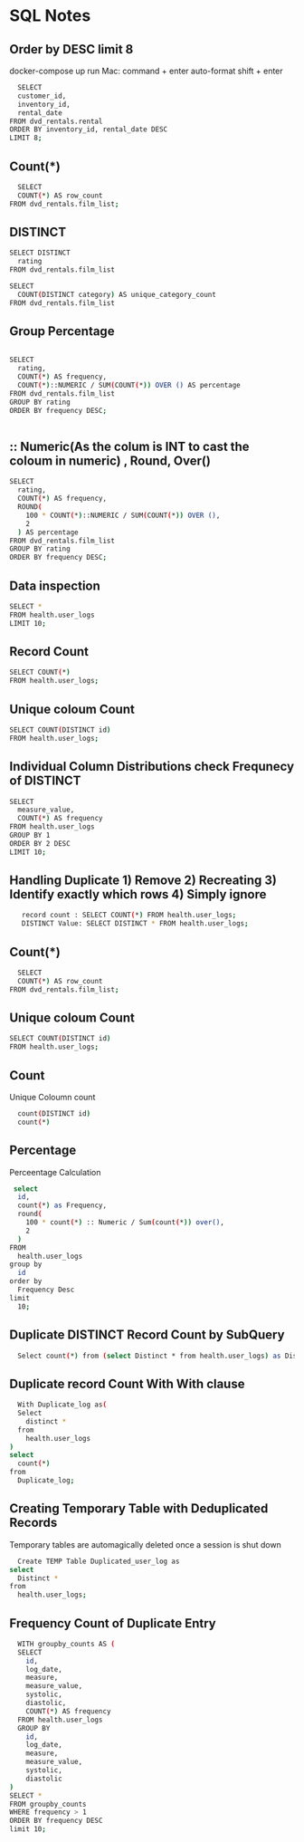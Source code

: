 
# SQL Notes



## Order by DESC limit 8
docker-compose up
run Mac: command + enter
auto-format shift + enter

```bash
  SELECT
  customer_id,
  inventory_id,
  rental_date
FROM dvd_rentals.rental
ORDER BY inventory_id, rental_date DESC
LIMIT 8;

```

## Count(*)
```bash
  SELECT
  COUNT(*) AS row_count
FROM dvd_rentals.film_list;


```

  ## DISTINCT
```bash
SELECT DISTINCT
  rating
FROM dvd_rentals.film_list

SELECT
  COUNT(DISTINCT category) AS unique_category_count
FROM dvd_rentals.film_list

```
  ## Group Percentage
```bash

SELECT
  rating,
  COUNT(*) AS frequency,
  COUNT(*)::NUMERIC / SUM(COUNT(*)) OVER () AS percentage
FROM dvd_rentals.film_list
GROUP BY rating
ORDER BY frequency DESC;



```
## :: Numeric(As the colum is INT to cast the coloum in numeric) , Round, Over()
```bash
SELECT
  rating,
  COUNT(*) AS frequency,
  ROUND(
    100 * COUNT(*)::NUMERIC / SUM(COUNT(*)) OVER (),
    2
  ) AS percentage
FROM dvd_rentals.film_list
GROUP BY rating
ORDER BY frequency DESC;


```

## Data inspection
```bash
SELECT *
FROM health.user_logs
LIMIT 10;


```

## Record Count
```bash
SELECT COUNT(*)
FROM health.user_logs;

```
## Unique coloum Count
```bash
SELECT COUNT(DISTINCT id)
FROM health.user_logs;

```

## Individual Column Distributions check Frequnecy of DISTINCT
```bash
SELECT
  measure_value,
  COUNT(*) AS frequency
FROM health.user_logs
GROUP BY 1
ORDER BY 2 DESC
LIMIT 10;

```
## Handling Duplicate 1) Remove 2) Recreating 3) Identify exactly which rows 4) Simply ignore
```bash
   record count : SELECT COUNT(*) FROM health.user_logs;
   DISTINCT Value: SELECT DISTINCT * FROM health.user_logs;


```
## Count(*)
```bash
  SELECT
  COUNT(*) AS row_count
FROM dvd_rentals.film_list;


```
## Unique coloum Count
```bash
SELECT COUNT(DISTINCT id)
FROM health.user_logs;

```

## Count

Unique Coloumn count

```bash
  count(DISTINCT id)
  count(*)
```

## Percentage

Perceentage Calculation

```bash
 select
  id,
  count(*) as Frequency,
  round(
    100 * count(*) :: Numeric / Sum(count(*)) over(),
    2
  )
FROM
  health.user_logs
group by
  id
order by
  Frequency Desc
limit
  10;
```
## Duplicate DISTINCT Record Count by SubQuery

```bash
  Select count(*) from (select Distinct * from health.user_logs) as Distinct_frequency;

```
## Duplicate record Count With With clause


```bash
  With Duplicate_log as(
  Select
    distinct *
  from
    health.user_logs
)
select
  count(*)
from
  Duplicate_log;
```
## Creating Temporary Table with Deduplicated Records
Temporary tables are automagically deleted once a session is shut down
```bash
  Create TEMP Table Duplicated_user_log as
select
  Distinct *
from
  health.user_logs;
```
## Frequency Count of Duplicate Entry

```bash
  WITH groupby_counts AS (
  SELECT
    id,
    log_date,
    measure,
    measure_value,
    systolic,
    diastolic,
    COUNT(*) AS frequency
  FROM health.user_logs
  GROUP BY
    id,
    log_date,
    measure,
    measure_value,
    systolic,
    diastolic
)
SELECT *
FROM groupby_counts
WHERE frequency > 1
ORDER BY frequency DESC
limit 10;
```

  
